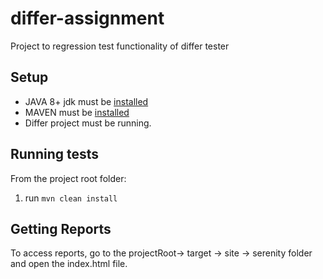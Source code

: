 # differ-assignment
Project to regression test functionality of differ tester

## Setup
- JAVA 8+ jdk must be [installed](http://www.oracle.com/technetwork/java/javase/downloads/jdk8-downloads-2133151.html)  
- MAVEN must be [installed](https://maven.apache.org/download.cgi)
- Differ project must be running.

## Running tests
From the project root folder:
1. run `mvn clean install`

## Getting Reports
To access reports, go to the projectRoot-> target -> site -> serenity folder and open the index.html file.
